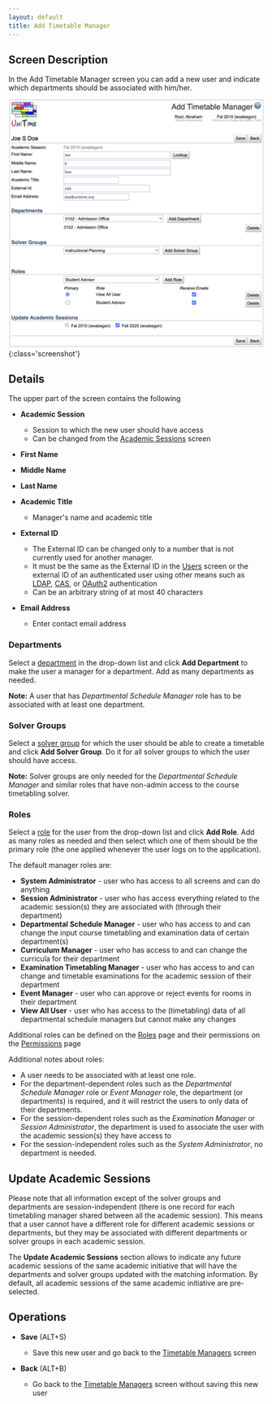 ```yaml
---
layout: default
title: Add Timetable Manager
---
```



## Screen Description

In the Add Timetable Manager screen you can add a new user and indicate which departments should be associated with him/her.

![Add Timetable Manager](images/add-timetable-manager-1.png){:class='screenshot'}

## Details

The upper part of the screen contains the following

* **Academic Session**
	* Session to which the new user should have access
	* Can be changed from the [Academic Sessions](academic-sessions) screen

* **First Name**
* **Middle Name**
* **Last Name**
* **Academic Title**
	* Manager's name and academic title

* **External ID**
	* The External ID can be changed only to a number that is not currently used for another manager.
	* It must be the same as the External ID in the [Users](users-database-authentication) screen or the external ID of an authenticated user using other means such as [LDAP](LDAP), [CAS](CAS), or [OAuth2](OAuth2) authentication
	* Can be an arbitrary string of at most 40 characters

* **Email Address**
	* Enter contact email address

### Departments

Select a [department](departments) in the drop-down list and click **Add Department** to make the user a manager for a department. Add as many departments as needed.

**Note:** A user that has *Departmental Schedule Manager* role has to be associated with at least one department.

### Solver Groups

Select a [solver group](solver-groups) for which the user should be able to create a timetable and click **Add Solver Group**. Do it for all solver groups to which the user should have access.

**Note:** Solver groups are only needed for the *Departmental Schedule Manager* and similar roles that have non-admin access to the course timetabling solver.

### Roles

Select a [role](roles) for the user from the drop-down list and click **Add Role**. Add as many roles as needed and then select which one of them should be the primary role (the one applied whenever the user logs on to the application).

The default manager roles are:
* **System Administrator** - user who has access to all screens and can do anything
* **Session Administrator** - user who has access everything related to the academic session(s) they are associated with (through their department)
* **Departmental Schedule Manager** - user who has access to and can change the input course timetabling and examination data of certain department(s)
* **Curriculum Manager** - user who has access to and can change the curricula for their department
* **Examination Timetabling Manager** - user who has access to and can change and timetable examinations for the academic session of their department
* **Event Manager** - user who can approve or reject events for rooms in their department
* **View All User** - user who has access to the (timetabling) data of all departmental schedule managers but cannot make any changes

Additional roles can be defined on the [Roles](roles) page and their permissions on the [Permissions](permissions) page


Additional notes about roles:
* A user needs to be associated with at least one role.
* For the department-dependent roles such as the *Departmental Schedule Manager* role or *Event Manager* role, the department (or departments) is required, and it will restrict the users to only data of their departments.
* For the session-dependent roles such as the *Examination Manager* or *Session Administrator*, the department is used to associate the user with the academic session(s) they have access to
* For the session-independent roles such as the *System Administrator*, no department is needed.

## Update Academic Sessions

Please note that all information except of the solver groups and departments are session-independent (there is one record for each timetabling manager shared between all the academic session). This means that a user cannot have a different role for different academic sessions or departments, but they may be associated with different departments or solver groups in each academic session.

The **Update Academic Sessions** section allows to indicate any future academic sessions of the same academic initiative that will have the departments and solver groups updated with the matching information. By default, all academic sessions of the same academic initiative are pre-selected.

## Operations

* **Save** (ALT+S)
	* Save this new user and go back to the [Timetable Managers](timetable-managers) screen

* **Back** (ALT+B)
	* Go back to the [Timetable Managers](timetable-managers) screen without saving this new user


